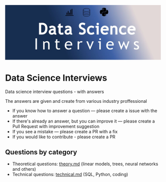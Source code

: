 <img src="img/repo-logo.jpg">

# Data Science Interviews

Data science interview questions - with answers

The answers are given and create from various industry proffessional

* If you know how to answer a question — please create a issue with the answer
* If there's already an answer, but you can improve it — please create a Pull Request with improvement suggestion
* If you see a mistake — please create a PR with a fix
* If you would like to contribute - please create a PR


## Questions by category

* Theoretical questions: [theory.md](theory.md) (linear models, trees, neural networks and others)
* Technical questions: [technical.md](technical.md) (SQL, Python, coding)
